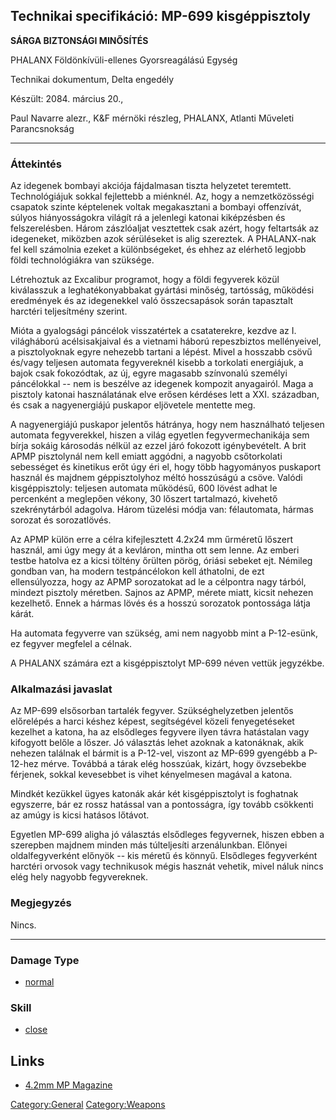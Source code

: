 ## Technikai specifikáció: MP-699 kisgéppisztoly

**SÁRGA BIZTONSÁGI MINŐSÍTÉS**

PHALANX Földönkívüli-ellenes Gyorsreagálású Egység

Technikai dokumentum, Delta engedély

Készült: 2084. március 20.,

Paul Navarre alezr., K&F mérnöki részleg, PHALANX, Atlanti Műveleti
Parancsnokság

------------------------------------------------------------------------

### Áttekintés

Az idegenek bombayi akciója fájdalmasan tiszta helyzetet teremtett.
Technológiájuk sokkal fejlettebb a miénknél. Az, hogy a nemzetközösségi
csapatok szinte képtelenek voltak megakasztani a bombayi offenzívát,
súlyos hiányosságokra világít rá a jelenlegi katonai kiképzésben és
felszerelésben. Három zászlóaljat vesztettek csak azért, hogy feltartsák
az idegeneket, miközben azok sérüléseket is alig szereztek. A
PHALANX-nak fel kell számolnia ezeket a különbségeket, és ehhez az
elérhető legjobb földi technológiákra van szüksége.

Létrehoztuk az Excalibur programot, hogy a földi fegyverek közül
kiválasszuk a leghatékonyabbakat gyártási minőség, tartósság, működési
eredmények és az idegenekkel való összecsapások során tapasztalt
harctéri teljesítmény szerint.

Mióta a gyalogsági páncélok visszatértek a csataterekre, kezdve az I.
világháború acélsisakjaival és a vietnami háború repeszbiztos
mellényeivel, a pisztolyoknak egyre nehezebb tartani a lépést. Mivel a
hosszabb csövű és/vagy teljesen automata fegyvereknél kisebb a torkolati
energiájuk, a bajok csak fokozódtak, az új, egyre magasabb színvonalú
személyi páncélokkal -- nem is beszélve az idegenek kompozit anyagairól.
Maga a pisztoly katonai használatának elve erősen kérdéses lett a XXI.
században, és csak a nagyenergiájú puskapor eljövetele mentette meg.

A nagyenergiájú puskapor jelentős hátránya, hogy nem használható
teljesen automata fegyverekkel, hiszen a világ egyetlen
fegyvermechanikája sem bírja sokáig károsodás nélkül az ezzel járó
fokozott igénybevételt. A brit APMP pisztolynál nem kell emiatt aggódni,
a nagyobb csőtorkolati sebességet és kinetikus erőt úgy éri el, hogy
több hagyományos puskaport használ és majdnem géppisztolyhoz méltó
hosszúságú a csöve. Valódi kisgéppisztoly: teljesen automata működésű,
600 lövést adhat le percenként a meglepően vékony, 30 lőszert
tartalmazó, kivehető szekrénytárból adagolva. Három tüzelési módja van:
félautomata, hármas sorozat és sorozatlövés.

Az APMP külön erre a célra kifejlesztett 4.2x24 mm űrméretű lőszert
használ, ami úgy megy át a kevláron, mintha ott sem lenne. Az emberi
testbe hatolva ez a kicsi töltény őrülten pörög, óriási sebeket ejt.
Némileg gondban van, ha modern testpáncélokon kell áthatolni, de ezt
ellensúlyozza, hogy az APMP sorozatokat ad le a célpontra nagy tárból,
mindezt pisztoly méretben. Sajnos az APMP, mérete miatt, kicsit nehezen
kezelhető. Ennek a hármas lövés és a hosszú sorozatok pontossága látja
kárát.

Ha automata fegyverre van szükség, ami nem nagyobb mint a P-12-esünk, ez
fegyver megfelel a célnak.

A PHALANX számára ezt a kisgéppisztolyt MP-699 néven vettük jegyzékbe.

### Alkalmazási javaslat

Az MP-699 elsősorban tartalék fegyver. Szükséghelyzetben jelentős
előrelépés a harci késhez képest, segítségével közeli fenyegetéseket
kezelhet a katona, ha az elsődleges fegyvere ilyen távra hatástalan vagy
kifogyott belőle a lőszer. Jó választás lehet azoknak a katonáknak, akik
nehezen találnak el bármit is a P-12-vel, viszont az MP-699 gyengébb a
P-12-hez mérve. Továbbá a tárak elég hosszúak, kizárt, hogy övzsebekbe
férjenek, sokkal kevesebbet is vihet kényelmesen magával a katona.

Mindkét kezükkel ügyes katonák akár két kisgéppisztolyt is foghatnak
egyszerre, bár ez rossz hatással van a pontosságra, így tovább csökkenti
az amúgy is kicsi hatásos lőtávot.

Egyetlen MP-699 aligha jó választás elsődleges fegyvernek, hiszen ebben
a szerepben majdnem minden más túlteljesíti arzenálunkban. Előnyei
oldalfegyverként előnyök -- kis méretű és könnyű. Elsődleges fegyverként
harctéri orvosok vagy technikusok mégis hasznát vehetik, mivel náluk
nincs elég hely nagyobb fegyvereknek.

### Megjegyzés

Nincs.

------------------------------------------------------------------------

### Damage Type

- [normal](Damage/normal "wikilink")

### Skill

- [close](Skills/close "wikilink")

## Links

- [4.2mm MP Magazine](Equipment/Ammunition/4.2mm_MP_Magazine "wikilink")

[Category:General](Category:General "wikilink")
[Category:Weapons](Category:Weapons "wikilink")